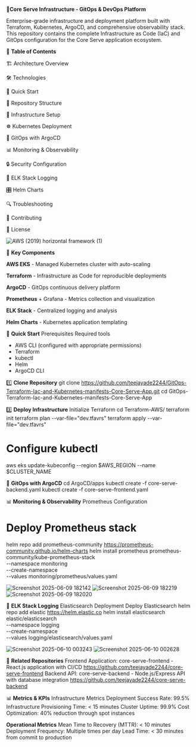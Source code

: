 🚀**Core Serve Infrastructure - GitOps & DevOps Platform**

Enterprise-grade infrastructure and deployment platform built with Terraform, Kubernetes, ArgoCD, and comprehensive observability stack. 
This repository contains the complete Infrastructure as Code (IaC) and GitOps configuration for the Core Serve application ecosystem.

📌 **Table of Contents**

🏗️ Architecture Overview

🛠️ Technologies

🚀 Quick Start

📂 Repository Structure

🔧 Infrastructure Setup

☸️ Kubernetes Deployment

🔄 GitOps with ArgoCD

📊 Monitoring & Observability

🔒 Security Configuration

📝 ELK Stack Logging

🎛️ Helm Charts

🔍 Troubleshooting

🤝 Contributing

📜 License

![AWS (2019) horizontal framework (1)](https://github.com/user-attachments/assets/21f13e2e-f5d4-459c-b5b7-e9f5f2966b23)

🎯 **Key Components**

**AWS EKS** - Managed Kubernetes cluster with auto-scaling

**Terraform** - Infrastructure as Code for reproducible deployments

**ArgoCD** - GitOps continuous delivery platform

**Prometheus** + Grafana - Metrics collection and visualization

**ELK Stack** - Centralized logging and analysis

**Helm Charts** - Kubernetes application templating

🚀 **Quick Start**
Prerequisites
Required tools
- AWS CLI (configured with appropriate permissions)
- Terraform 
- kubectl 
- Helm 
- ArgoCD CLI

1️⃣ **Clone Repository**
git clone https://github.com/teejayade2244/GitOps-Terraform-Iac-and-Kubernetes-manifests-Core-Serve-App.git
cd GitOps-Terraform-Iac-and-Kubernetes-manifests-Core-Serve-App

3️⃣ **Deploy Infrastructure**
Initialize Terraform
cd Terraform-AWS/
terraform init
terraform plan --var-file="dev.tfavrs"
terraform apply --var-file="dev.tfavrs"

# Configure kubectl
aws eks update-kubeconfig --region $AWS_REGION --name $CLUSTER_NAME

🔄 **GitOps with ArgoCD**
cd ArgoCD/apps
kubectl create -f core-serve-backend.yaml
kubectl create -f core-serve-frontend.yaml

📊 **Monitoring & Observability**
Prometheus Configuration
# Deploy Prometheus stack
helm repo add prometheus-community https://prometheus-community.github.io/helm-charts
helm install prometheus prometheus-community/kube-prometheus-stack \
  --namespace monitoring \
  --create-namespace \
  --values monitoring/prometheus/values.yaml
  
![Screenshot 2025-06-09 182142](https://github.com/user-attachments/assets/84c9ddc1-600e-4d7c-8a27-c613b0ae6cc6)
![Screenshot 2025-06-09 182219](https://github.com/user-attachments/assets/92b866b8-3ae6-4ba5-accf-0dedb82f7f2d)
![Screenshot 2025-06-09 182020](https://github.com/user-attachments/assets/474d860a-f783-4ec7-ab12-0e9dcdf66d95)

📝 **ELK Stack Logging**
Elasticsearch Deployment
Deploy Elasticsearch
helm repo add elastic https://helm.elastic.co
helm install elasticsearch elastic/elasticsearch \
  --namespace logging \
  --create-namespace \
  --values logging/elasticsearch/values.yaml
  
  ![Screenshot 2025-06-10 003243](https://github.com/user-attachments/assets/c708ca36-9867-4274-b62c-2f714f6fad0f)
![Screenshot 2025-06-10 002628](https://github.com/user-attachments/assets/a2ba0e10-db78-48e4-b6b3-bd5325e327b9)

🔗 **Related Repositories**
Frontend Application: core-serve-frontend - React.js application with CI/CD https://github.com/teejayade2244/core-serve-frontend
Backend API: core-serve-backend - Node.js/Express API with database integration https://github.com/teejayade2244/core-serve-backend

📊 **Metrics & KPIs**
Infrastructure Metrics
Deployment Success Rate: 99.5%
Infrastructure Provisioning Time: < 15 minutes
Cluster Uptime: 99.9%
Cost Optimization: 40% reduction through spot instances

**Operational Metrics**
Mean Time to Recovery (MTTR): < 10 minutes
Deployment Frequency: Multiple times per day
Lead Time: < 30 minutes from commit to production

